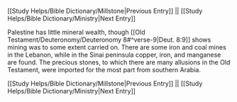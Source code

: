 [[Study Helps/Bible Dictionary/Millstone|Previous Entry]]  ||  [[Study Helps/Bible Dictionary/Ministry|Next Entry]]

 Palestine has little mineral wealth, though [[Old Testament/Deuteronomy/Deuteronomy 8#^verse-9|Deut. 8:9]] shows mining was to some extent carried on. There are some iron and coal mines in the Lebanon, while in the Sinai peninsula copper, iron, and manganese are found. The precious stones, to which there are many allusions in the Old Testament, were imported for the most part from southern Arabia.

[[Study Helps/Bible Dictionary/Millstone|Previous Entry]]  ||  [[Study Helps/Bible Dictionary/Ministry|Next Entry]]